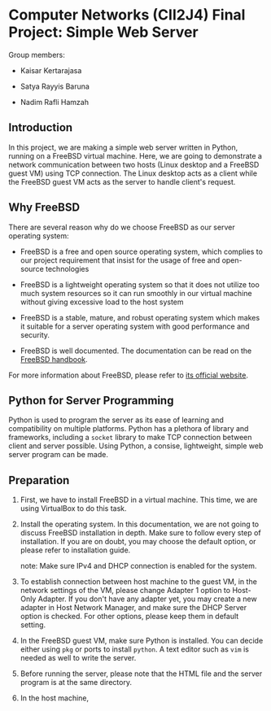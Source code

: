 # Computer Networks (CII2J4) Final Project: Simple Web Server

Group members:

- Kaisar Kertarajasa

- Satya Rayyis Baruna

- Nadim Rafli Hamzah

## Introduction

In this project, we are making a simple web server written in Python, running on a FreeBSD virtual machine. Here, we are going to demonstrate a network communication between two hosts (Linux desktop and a FreeBSD guest VM) using TCP connection. The Linux desktop acts as a client while the FreeBSD guest VM acts as the server to handle client's request.

## Why FreeBSD

There are several reason why do we choose FreeBSD as our server operating system:

- FreeBSD is a free and open source operating system, which complies to our project requirement that insist for the usage of free and open-source technologies

- FreeBSD is a lightweight operating system so that it does not utilize too much system resources so it can run smoothly in our virtual machine without giving excessive load to the host system

- FreeBSD is a stable, mature, and robust operating system which makes it suitable for a server operating system with good performance and security.

- FreeBSD is well documented. The documentation can be read on the <a href='https://docs.freebsd.org/en/books/handbook/'>FreeBSD handbook</a>.

For more information about FreeBSD, please refer to <a href='https://www.freebsd.org/'>its official website</a>. 

## Python for Server Programming

Python is used to program the server as its ease of learning and compatibility on multiple platforms. Python has a plethora of library and frameworks, including a `socket` library to make TCP connection between client and server possible. Using Python, a consise, lightweight, simple web server program can be made.

## Preparation

1. First, we have to install FreeBSD in a virtual machine. This time, we are using VirtualBox to do this task.

2. Install the operating system. In this documentation, we are not going to discuss FreeBSD installation in depth. Make sure to follow every step of installation. If you are on doubt, you may choose the default option, or please refer to installation guide. 
    
    note: Make sure IPv4 and DHCP connection is enabled for the system.
    
3. To establish connection between host machine to the guest VM, in the network settings of the VM, please change Adapter 1 option to Host-Only Adapter. If you don't have any adapter yet, you may create a new adapter in Host Network Manager, and make sure the DHCP Server option is checked. For other options, please keep them in default setting.

4. In the FreeBSD guest VM, make sure Python is installed. You can decide either using `pkg` or ports to install `python`. A text editor such as `vim` is needed as well to write the server.

5. Before running the server, please note that the HTML file and the server program is at the same directory.

6. In the host machine, 
